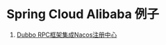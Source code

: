 # Spring Cloud Alibaba 例子

1. [Dubbo RPC框架集成Nacos注册中心](https://github.com/HomanLiang/study-demo/blob/main/spring-cloud-alibaba-demo/demo-dubbo-nacos-main/DemoDubboNacosMain.md)




















